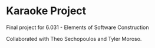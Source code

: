 # Karaoke Project
Final project for 6.031 - Elements of Software Construction

Collaborated with Theo Sechopoulos and Tyler Moroso.
